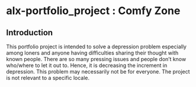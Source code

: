 # alx-portfolio_project : Comfy Zone
## Introduction
This portfolio project is intended to solve a depression problem especially among loners and anyone having difficulties sharing their thought with known people. There are so many pressing issues and people don’t know who/where to let it out to. Hence, it is decreasing the increment in depression. This problem may necessarily not be for everyone. The project is not relevant to a specific locale.


